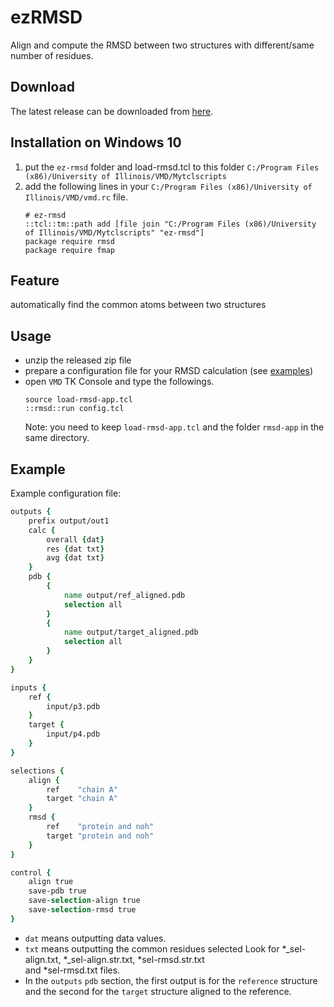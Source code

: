 # ezRMSD
Align and compute the RMSD between two structures with different/same number of residues.


## Download
The latest release can be downloaded from [here](https://github.com/yuhangwang/ezRMSD/releases/download/0.1.0/rmsd-app-0.1.0.zip).


## Installation on Windows 10
1. put the `ez-rmsd` folder and load-rmsd.tcl to this folder `C:/Program Files (x86)/University of Illinois/VMD/Mytclscripts`
2. add the following lines in your `C:/Program Files (x86)/University of Illinois/VMD/vmd.rc` file.
    ```
    # ez-rmsd
    ::tcl::tm::path add [file join "C:/Program Files (x86)/University of Illinois/VMD/Mytclscripts" "ez-rmsd"]
    package require rmsd
    package require fmap
    ```
 

## Feature
automatically find the common atoms between two structures

## Usage
* unzip the released zip file
* prepare a configuration file for your RMSD calculation (see [examples](https://github.com/yuhangwang/ezRMSD/tree/master/example))
* open `VMD` TK Console and type the followings.
    ```
    source load-rmsd-app.tcl
    ::rmsd::run config.tcl
    ```
    Note: you need to keep `load-rmsd-app.tcl` and the folder `rmsd-app` in the same directory.

## Example 
Example configuration file:
```tcl
outputs {
    prefix output/out1
    calc {
        overall {dat}
        res {dat txt}
        avg {dat txt}
    }
    pdb {
        {
            name output/ref_aligned.pdb
            selection all
        }
        {
            name output/target_aligned.pdb
            selection all
        }
    }
}

inputs {
    ref {
        input/p3.pdb
    }
    target {
        input/p4.pdb
    }
}

selections {
    align {
        ref    "chain A"
        target "chain A"
    }
    rmsd {
        ref    "protein and noh"
        target "protein and noh"
    }
}

control {
    align true
    save-pdb true
    save-selection-align true
    save-selection-rmsd true
}
```

- `dat` means outputting data values.  
- `txt` means outputting the common residues selected
   Look for *_sel-align.txt, *_sel-align.str.txt, *sel-rmsd.str.txt  
   and *sel-rmsd.txt files.
- In the `outputs` `pdb` section, the first output is for the 
  `reference` structure and the second for the `target` structure 
   aligned to the reference. 
